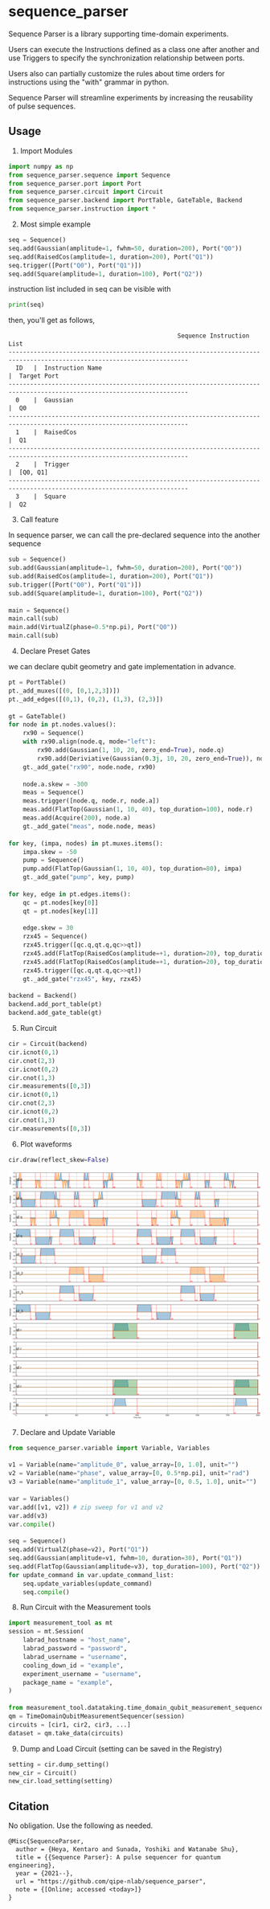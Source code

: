# sequence_parser
Sequence Parser is a library supporting time-domain experiments.


Users can execute the Instructions defined as a class one after another and use Triggers to specify the synchronization relationship between ports.


Users also can partially customize the rules about time orders for instructions using the "with" grammar in python.


Sequence Parser will streamline experiments by increasing the reusability of pulse sequences.

## Usage

1. Import Modules
```python
import numpy as np
from sequence_parser.sequence import Sequence
from sequence_parser.port import Port
from sequence_parser.circuit import Circuit
from sequence_parser.backend import PortTable, GateTable, Backend
from sequence_parser.instruction import *
```

2. Most simple example
```python
seq = Sequence()
seq.add(Gaussian(amplitude=1, fwhm=50, duration=200), Port("Q0"))
seq.add(RaisedCos(amplitude=1, duration=200), Port("Q1"))
seq.trigger([Port("Q0"), Port("Q1")])
seq.add(Square(amplitude=1, duration=100), Port("Q2"))
```
instruction list included in seq can be visible with 
```python
print(seq)
```
then, you'll get as follows,
```
                                               Sequence Instruction List                                                
------------------------------------------------------------------------------------------------------------------------
  ID   |  Instruction Name                                                       |  Target Port                             
------------------------------------------------------------------------------------------------------------------------
  0    |  Gaussian                                                               |  Q0                                      
------------------------------------------------------------------------------------------------------------------------
  1    |  RaisedCos                                                              |  Q1                                      
------------------------------------------------------------------------------------------------------------------------
  2    |  Trigger                                                                |  [Q0, Q1]                                
------------------------------------------------------------------------------------------------------------------------
  3    |  Square                                                                 |  Q2                                      
```

3. Call feature

In sequence parser, we can call the pre-declared sequence into the another sequence
```python
sub = Sequence()
sub.add(Gaussian(amplitude=1, fwhm=50, duration=200), Port("Q0"))
sub.add(RaisedCos(amplitude=1, duration=200), Port("Q1"))
sub.trigger([Port("Q0"), Port("Q1")])
sub.add(Square(amplitude=1, duration=100), Port("Q2"))

main = Sequence()
main.call(sub)
main.add(VirtualZ(phase=0.5*np.pi), Port("Q0"))
main.call(sub)
```

4. Declare Preset Gates

we can declare qubit geometry and gate implementation in advance.
```python
pt = PortTable()
pt._add_muxes([(0, [0,1,2,3])])
pt._add_edges([(0,1), (0,2), (1,3), (2,3)])

gt = GateTable()
for node in pt.nodes.values():
    rx90 = Sequence()
    with rx90.align(node.q, mode="left"):
        rx90.add(Gaussian(1, 10, 20, zero_end=True), node.q)
        rx90.add(Deriviative(Gaussian(0.3j, 10, 20, zero_end=True)), node.q)
    gt._add_gate("rx90", node.node, rx90)
    
    node.a.skew = -300
    meas = Sequence()
    meas.trigger([node.q, node.r, node.a])
    meas.add(FlatTop(Gaussian(1, 10, 40), top_duration=100), node.r)
    meas.add(Acquire(200), node.a)
    gt._add_gate("meas", node.node, meas)
    
for key, (impa, nodes) in pt.muxes.items():
    impa.skew = -50
    pump = Sequence()
    pump.add(FlatTop(Gaussian(1, 10, 40), top_duration=80), impa)
    gt._add_gate("pump", key, pump)
    
for key, edge in pt.edges.items():
    qc = pt.nodes[key[0]]
    qt = pt.nodes[key[1]]

    edge.skew = 30
    rzx45 = Sequence()
    rzx45.trigger([qc.q,qt.q,qc>>qt])
    rzx45.add(FlatTop(RaisedCos(amplitude=+1, duration=20), top_duration=100), qc>>qt)
    rzx45.add(FlatTop(RaisedCos(amplitude=+1, duration=20), top_duration=100), qt.q)
    rzx45.trigger([qc.q,qt.q,qc>>qt])
    gt._add_gate("rzx45", key, rzx45)
    
backend = Backend()
backend.add_port_table(pt)
backend.add_gate_table(gt)
```

5. Run Circuit
```python
cir = Circuit(backend)
cir.icnot(0,1)
cir.cnot(2,3)
cir.icnot(0,2)
cir.cnot(1,3)
cir.measurements([0,3])
cir.icnot(0,1)
cir.cnot(2,3)
cir.icnot(0,2)
cir.cnot(1,3)
cir.measurements([0,3])
```

6. Plot waveforms
```python
cir.draw(reflect_skew=False)
```
![Pulse sequence](/figures/circuit.png)

7. Declare and Update Variable
```python
from sequence_parser.variable import Variable, Variables

v1 = Variable(name="amplitude_0", value_array=[0, 1.0], unit="")
v2 = Variable(name="phase", value_array=[0, 0.5*np.pi], unit="rad")
v3 = Variable(name="amplitude_1", value_array=[0, 0.5, 1.0], unit="")

var = Variables()
var.add([v1, v2]) # zip sweep for v1 and v2
var.add(v3)
var.compile()

seq = Sequence()
seq.add(VirtualZ(phase=v2), Port("Q1"))
seq.add(Gaussian(amplitude=v1, fwhm=10, duration=30), Port("Q1"))
seq.add(FlatTop(Gaussian(amplitude=v3), top_duration=100), Port("Q2"))
for update_command in var.update_command_list:
    seq.update_variables(update_command)
    seq.compile()
```

8. Run Circuit with the Measurement tools
```python
import measurement_tool as mt
session = mt.Session(
    labrad_hostname = "host_name",
    labrad_password = "password",
    labrad_username = "username",
    cooling_down_id = "example",
    experiment_username = "username",
    package_name = "example",
)

from measurement_tool.datataking.time_domain_qubit_measurement_sequencer import TimeDomainQubitMeasurementSequencer
qm = TimeDomainQubitMeasurementSequencer(session)
circuits = [cir1, cir2, cir3, ...]
dataset = qm.take_data(circuits)
```

9. Dump and Load Circuit (setting can be saved in the Registry)
```python
setting = cir.dump_setting()
new_cir = Circuit()
new_cir.load_setting(setting)
```

## Citation
No obligation. Use the following as needed.
```
@Misc{SequenceParser,
  author = {Heya, Kentaro and Sunada, Yoshiki and Watanabe Shu},
  title = {{Sequence Parser}: A pulse sequencer for quantum engineering},
  year = {2021--},
  url = "https://github.com/qipe-nlab/sequence_parser",
  note = {[Online; accessed <today>]}
}
```
